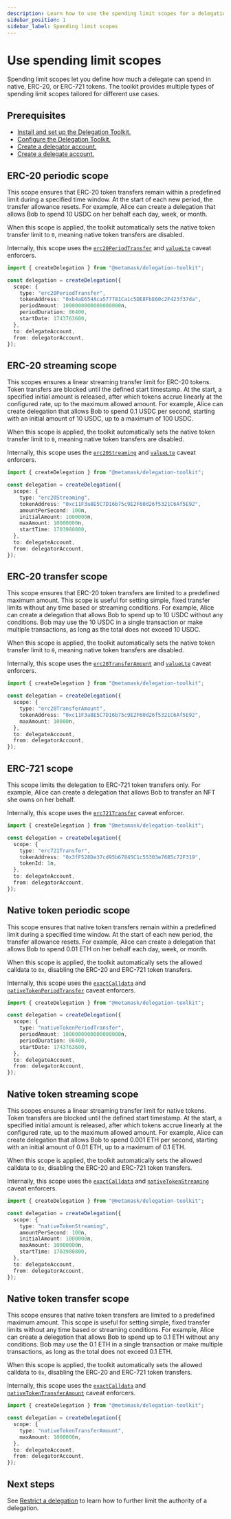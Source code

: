 ```yaml
---
description: Learn how to use the spending limit scopes for a delegation.
sidebar_position: 1
sidebar_label: Spending limit scopes
---
```


# Use spending limit scopes
 
Spending limit scopes let you define how much a delegate can spend in native, ERC-20, or ERC-721 tokens. 
The toolkit provides multiple types of spending limit scopes tailored for different use cases.

## Prerequisites

- [Install and set up the Delegation Toolkit.](../../../get-started/install.md)
- [Configure the Delegation Toolkit.](../../configure.md)
- [Create a delegator account.](../execute-on-smart-accounts-behalf.md#3-create-a-delegator-account)
- [Create a delegate account.](../execute-on-smart-accounts-behalf.md#4-create-a-delegate-account)

## ERC-20 periodic scope

This scope ensures that ERC-20 token transfers remain within a predefined limit during a specified time window.
At the start of each new period, the transfer allowance resets.
For example, Alice can create a delegation that allows Bob to spend 10 USDC on her behalf each day, week, or month.

When this scope is applied, the toolkit automatically sets the native token transfer limit 
to `0`, meaning native token transfers are disabled. 

Internally, this scope uses the [`erc20PeriodTransfer`](../../../reference/caveats.md#erc20periodtransfer) and [`valueLte`](../../../reference/caveats.md#valuelte) caveat enforcers.

```typescript
import { createDelegation } from "@metamask/delegation-toolkit";

const delegation = createDelegation({
  scope: {
    type: "erc20PeriodTransfer",
    tokenAddress: "0xb4aE654Aca577781Ca1c5DE8FbE60c2F423f37da",
    periodAmount: 1000000000000000000n,
    periodDuration: 86400,
    startDate: 1743763600,
  },
  to: delegateAccount,
  from: delegatorAccount,
});
```

## ERC-20 streaming scope

This scopes ensures a linear streaming transfer limit for ERC-20 tokens.
Token transfers are blocked until the defined start timestamp.
At the start, a specified initial amount is released, after which tokens accrue linearly at the configured rate, up to the maximum allowed amount.
For example, Alice can create delegation that allows Bob to spend 0.1 USDC per second, starting with an initial amount of 10 USDC, up to a maximum of 100 USDC.

When this scope is applied, the toolkit automatically sets the native token transfer limit 
to `0`, meaning native token transfers are disabled.

Internally, this scope uses the [`erc20Streaming`](../../../reference/caveats.md#erc20streaming) and [`valueLte`](../../../reference/caveats.md#valuelte) caveat enforcers.

```typescript
import { createDelegation } from "@metamask/delegation-toolkit";

const delegation = createDelegation({
  scope: {
    type: "erc20Streaming",
    tokenAddress: "0xc11F3a8E5C7D16b75c9E2F60d26f5321C6Af5E92",
    amountPerSecond: 100n,
    initialAmount: 1000000n,
    maxAmount: 10000000n,
    startTime: 1703980800,
  },
  to: delegateAccount,
  from: delegatorAccount,
});
```

## ERC-20 transfer scope

This scope ensures that ERC-20 token transfers are limited to a predefined maximum amount. 
This scope is useful for setting simple, fixed transfer limits without any time based or streaming conditions.
For example, Alice can create a delegation that allows Bob to spend up to 10 USDC without any conditions.
Bob may use the 10 USDC in a single transaction or make multiple transactions, as long as the total does not exceed 10 USDC.

When this scope is applied, the toolkit automatically sets the native token transfer limit 
to `0`, meaning native token transfers are disabled.

Internally, this scope uses the [`erc20TransferAmount`](../../../reference/caveats.md#erc20transferamount) and [`valueLte`](../../../reference/caveats.md#valuelte) caveat enforcers.

```typescript
import { createDelegation } from "@metamask/delegation-toolkit";

const delegation = createDelegation({
  scope: {
    type: "erc20TransferAmount",
    tokenAddress: "0xc11F3a8E5C7D16b75c9E2F60d26f5321C6Af5E92",
    maxAmount: 10000n,
  },
  to: delegateAccount,
  from: delegatorAccount,
});
```

## ERC-721 scope

This scope limits the delegation to ERC-721 token transfers only.
For example, Alice can create a delegation that allows Bob to transfer an NFT she owns on her behalf.

Internally, this scope uses the [`erc721Transfer`](../../../reference/caveats.md#erc721transfer) caveat enforcer. 

```typescript
import { createDelegation } from "@metamask/delegation-toolkit";

const delegation = createDelegation({
  scope: {
    type: "erc721Transfer",
    tokenAddress: "0x3fF528De37cd95b67845C1c55303e7685c72F319",
    tokenId: 1n,
  },
  to: delegateAccount,
  from: delegatorAccount,
});
```

## Native token periodic scope

This scope ensures that native token transfers remain within a predefined limit during a specified time window.
At the start of each new period, the transfer allowance resets.
For example, Alice can create a delegation that allows Bob to spend 0.01 ETH on her behalf each day, week, or month.

When this scope is applied, the toolkit automatically sets the allowed calldata to `0x`, disabling the ERC-20 and ERC-721 token transfers.

Internally, this scope uses the [`exactCalldata`](../../../reference/caveats.md#exactcalldata) and [`nativeTokenPeriodTransfer`](../../../reference/caveats.md#nativetokenperiodtransfer) caveat enforcers.

```typescript
import { createDelegation } from "@metamask/delegation-toolkit";

const delegation = createDelegation({
  scope: {
    type: "nativeTokenPeriodTransfer",
    periodAmount: 1000000000000000000n,
    periodDuration: 86400,
    startDate: 1743763600,
  },
  to: delegateAccount,
  from: delegatorAccount,
});
```

## Native token streaming scope

This scopes ensures a linear streaming transfer limit for native tokens.
Token transfers are blocked until the defined start timestamp.
At the start, a specified initial amount is released, after which tokens accrue linearly at the configured rate, up to the maximum allowed amount.
For example, Alice can create delegation that allows Bob to spend 0.001 ETH per second, starting with an initial amount of 0.01 ETH, up to a maximum of 0.1 ETH.

When this scope is applied, the toolkit automatically sets the allowed calldata to `0x`, disabling the ERC-20 and ERC-721 token transfers.

Internally, this scope uses the [`exactCalldata`](../../../reference/caveats.md#exactcalldata) and [`nativeTokenStreaming`](../../../reference/caveats.md#nativetokenstreaming) caveat enforcers.

```typescript
import { createDelegation } from "@metamask/delegation-toolkit";

const delegation = createDelegation({
  scope: {
    type: "nativeTokenStreaming",
    amountPerSecond: 100n,
    initialAmount: 1000000n,
    maxAmount: 10000000n,
    startTime: 1703980800,
  },
  to: delegateAccount,
  from: delegatorAccount,
});
```

## Native token transfer scope

This scope ensures that native token transfers are limited to a predefined maximum amount. 
This scope is useful for setting simple, fixed transfer limits without any time based or streaming conditions.
For example, Alice can create a delegation that allows Bob to spend up to 0.1 ETH without any conditions.
Bob may use the 0.1 ETH in a single transaction or make multiple transactions, as long as the total does not exceed 0.1 ETH.

When this scope is applied, the toolkit automatically sets the allowed calldata to `0x`, disabling the ERC-20 and ERC-721 token transfers.

Internally, this scope uses the [`exactCalldata`](../../../reference/caveats.md#exactcalldata) and [`nativeTokenTransferAmount`](../../../reference/caveats.md#nativetokentransferamount) caveat enforcers.

```typescript
import { createDelegation } from "@metamask/delegation-toolkit";

const delegation = createDelegation({
  scope: {
    type: "nativeTokenTransferAmount",
    maxAmount: 1000000n,
  },
  to: delegateAccount,
  from: delegatorAccount,
});
```

## Next steps

See [Restrict a delegation](../restrict-delegation.md) to learn how to further limit the authority of a delegation.